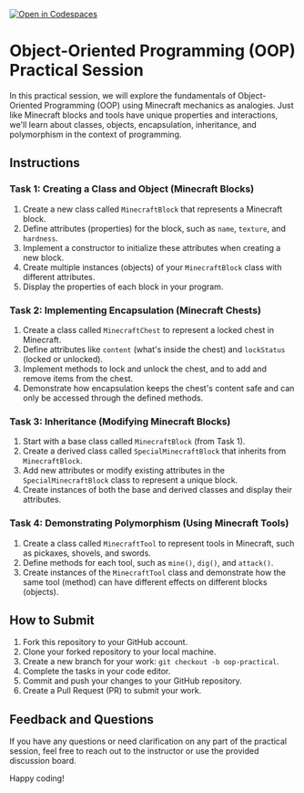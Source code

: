 [![Open in Codespaces](https://classroom.github.com/assets/launch-codespace-7f7980b617ed060a017424585567c406b6ee15c891e84e1186181d67ecf80aa0.svg)](https://classroom.github.com/open-in-codespaces?assignment_repo_id=13363377)
# Object-Oriented Programming (OOP) Practical Session

In this practical session, we will explore the fundamentals of Object-Oriented Programming (OOP) using Minecraft mechanics as analogies. Just like Minecraft blocks and tools have unique properties and interactions, we'll learn about classes, objects, encapsulation, inheritance, and polymorphism in the context of programming.

## Instructions

### Task 1: Creating a Class and Object (Minecraft Blocks)

1. Create a new class called `MinecraftBlock` that represents a Minecraft block.
2. Define attributes (properties) for the block, such as `name`, `texture`, and `hardness`.
3. Implement a constructor to initialize these attributes when creating a new block.
4. Create multiple instances (objects) of your `MinecraftBlock` class with different attributes.
5. Display the properties of each block in your program.

### Task 2: Implementing Encapsulation (Minecraft Chests)

1. Create a class called `MinecraftChest` to represent a locked chest in Minecraft.
2. Define attributes like `content` (what's inside the chest) and `lockStatus` (locked or unlocked).
3. Implement methods to lock and unlock the chest, and to add and remove items from the chest.
4. Demonstrate how encapsulation keeps the chest's content safe and can only be accessed through the defined methods.

### Task 3: Inheritance (Modifying Minecraft Blocks)

1. Start with a base class called `MinecraftBlock` (from Task 1).
2. Create a derived class called `SpecialMinecraftBlock` that inherits from `MinecraftBlock`.
3. Add new attributes or modify existing attributes in the `SpecialMinecraftBlock` class to represent a unique block.
4. Create instances of both the base and derived classes and display their attributes.

### Task 4: Demonstrating Polymorphism (Using Minecraft Tools)

1. Create a class called `MinecraftTool` to represent tools in Minecraft, such as pickaxes, shovels, and swords.
2. Define methods for each tool, such as `mine()`, `dig()`, and `attack()`.
3. Create instances of the `MinecraftTool` class and demonstrate how the same tool (method) can have different effects on different blocks (objects).

## How to Submit

1. Fork this repository to your GitHub account.
2. Clone your forked repository to your local machine.
3. Create a new branch for your work: `git checkout -b oop-practical`.
4. Complete the tasks in your code editor.
5. Commit and push your changes to your GitHub repository.
6. Create a Pull Request (PR) to submit your work.

## Feedback and Questions

If you have any questions or need clarification on any part of the practical session, feel free to reach out to the instructor or use the provided discussion board.

Happy coding!